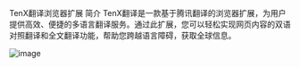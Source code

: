 TenX翻译浏览器扩展
简介
TenX翻译是一款基于腾讯翻译的浏览器扩展，为用户提供高效、便捷的多语言翻译服务。通过此扩展，您可以轻松实现网页内容的双语对照翻译和全文翻译功能，帮助您跨越语言障碍，获取全球信息。

![image](https://github.com/user-attachments/assets/53c2393f-ae28-4fea-939c-e428e532ea1f)
